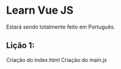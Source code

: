 # Learn Vue JS
Estará sendo totalmente feito em Português.

## Lição 1:
Criação do index.html 
Criação do main.js
